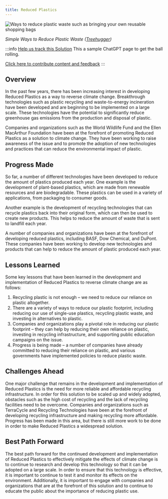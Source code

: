 ```yaml
---
title: Reduced Plastics
---
```

![Ways to reduce plastic waste such as bringing your own reusable shopping bags](/../static/img/reduced-plastics.webp)

*Simple Ways to Reduce Plastic Waste ([Treehugger](https://www.treehugger.com/easy-ways-reduce-your-plastic-waste-today-4858814))*

:::info [Help us track this Solution](contribute)
This a sample ChatGPT page to get the ball rolling.

[Click here to contribute content and feedback](contribute)
:::

## Overview

In the past few years, there has been increasing interest in developing Reduced Plastics as a way to reverse climate change. Breakthrough technologies such as plastic recycling and waste-to-energy incineration have been developed and are beginning to be implemented on a large scale. These technologies have the potential to significantly reduce greenhouse gas emissions from the production and disposal of plastic.

Companies and organizations such as the World Wildlife Fund and the Ellen MacArthur Foundation have been at the forefront of promoting Reduced Plastics as a solution to climate change. They have been working to raise awareness of the issue and to promote the adoption of new technologies and practices that can reduce the environmental impact of plastic.

## Progress Made

So far, a number of different technologies have been developed to reduce the amount of plastics produced each year. One example is the development of plant-based plastics, which are made from renewable resources and are biodegradable. These plastics can be used in a variety of applications, from packaging to consumer goods.

Another example is the development of recycling technologies that can recycle plastics back into their original form, which can then be used to create new products. This helps to reduce the amount of waste that is sent to landfill each year.

A number of companies and organizations have been at the forefront of developing reduced plastics, including BASF, Dow Chemical, and DuPont. These companies have been working to develop new technologies and products that can help to reduce the amount of plastic produced each year.

## Lessons Learned

Some key lessons that have been learned in the development and implementation of Reduced Plastics to reverse climate change are as follows:

1. Recycling plastic is not enough – we need to reduce our reliance on plastic altogether.
2. There are a variety of ways to reduce our plastic footprint, including reducing our use of single-use plastics, recycling plastic waste, and investing in alternatives to plastic.
3. Companies and organizations play a pivotal role in reducing our plastic footprint – they can help by reducing their own reliance on plastic, investing in recycling infrastructure, and supporting public education campaigns on the issue.
4. Progress is being made – a number of companies have already committed to reducing their reliance on plastic, and various governments have implemented policies to reduce plastic waste.

## Challenges Ahead

One major challenge that remains in the development and implementation of Reduced Plastics is the need for more reliable and affordable recycling infrastructure. In order for this solution to be scaled up and widely adopted, obstacles such as the high cost of recycling and the lack of recycling facilities need to be overcome. Companies and organizations such as TerraCycle and Recycling Technologies have been at the forefront of developing recycling infrastructure and making recycling more affordable. Progress has been made in this area, but there is still more work to be done in order to make Reduced Plastics a widespread solution.

## Best Path Forward

The best path forward for the continued development and implementation of Reduced Plastics to effectively mitigate the effects of climate change is to continue to research and develop this technology so that it can be adopted on a large scale. In order to ensure that this technology is effective, it is important to continue to test it and monitor its effects on the environment. Additionally, it is important to engage with companies and organizations that are at the forefront of this solution and to continue to educate the public about the importance of reducing plastic use.